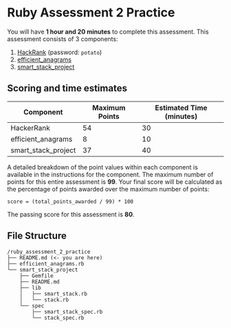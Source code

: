 # Ruby Assessment 2 Practice

You will have **1 hour and 20 minutes** to complete this assessment. This
assessment consists of 3 components:

1. [HackRank](http://hr.gs/645de87a-5b54-4af3-8168-9b453bbfb39d) (password:
   `potato`)
2. [efficient_anagrams](./efficient_anagrams.rb)
3. [smart_stack_project](./smart_stack_project/README.md)

## Scoring and time estimates

| Component           | Maximum Points | Estimated Time (minutes) |
| ------------------- | -------------- | ------------------------ |
| HackerRank          | 54             | 30                       |
| efficient_anagrams  | 8              | 10                       |
| smart_stack_project | 37             | 40                       |

A detailed breakdown of the point values within each component is available in
the instructions for the component. The maximum number of points for this entire
assessment is **99**. Your final score will be calculated as the percentage of
points awarded over the maximum number of points:

`score = (total_points_awarded / 99) * 100`

The passing score for this assessment is **80**.

## File Structure

```plaintext
/ruby_assessment_2_practice
├── README.md (<- you are here)
├── efficient_anagrams.rb
└── smart_stack_project
    ├── Gemfile
    ├── README.md
    ├── lib
    │   ├── smart_stack.rb
    │   └── stack.rb
    └── spec
        ├── smart_stack_spec.rb
        └── stack_spec.rb
```
